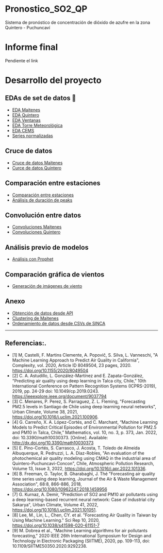 Pronostico_SO2_QP
==============================

Sistema de pronóstico de concentración de dióxido de azufre en la zona Quintero - Puchuncaví

# Informe final
Pendiente el link


# Desarrollo del proyecto

## EDAs de set de datos 🦴
- [EDA Maitenes](notebooks/1.0-EDA-Maitenes.ipynb)
- [EDA Quintero](notebooks/1.1-EDA-Quintero.ipynb)
- [EDA Ventanas](notebooks/1.2-EDA-Ventanas.ipynb)
- [EDA Torre Meteorológica](notebooks/1.3-EDA-torre-meteo-Codelco_ventanas.ipynb)
- [EDA CEMS](notebooks/1.4-EDA-CEMS-Quintero.ipynb)
- [Series normalizadas](notebooks/1.5-Series-Normalizadas.ipynb)

## Cruce de datos
- [Cruce de datos Maitenes](notebooks/2.0-Maitenes-cruce-de-datos.ipynb)
- [Curce de datos Quintero](notebooks/2.1-Quintero-cruce-de-datos.ipynb)

## Comparación entre estaciones
- [Comparación entre estaciones](notebooks/3.0-Comparacion-estaciones.ipynb)
- [Análisis de duración de peaks](notebooks/3.1-Duracion-peaks.ipynb)

## Convolución entre datos
- [Convoluciones Maitenes](notebooks/4.0-Maitenes-convolution.ipynb)
- [Convoluciones Quintero](notebooks/4.1-Quintero-convolution.ipynb)

## Análisis previo de modelos
- [Análisis con Prophet](notebooks/5.0-Prophet-SO2.ipynb)

## Comparación gráfica de vientos
- [Generación de imágenes de viento](notebooks/6.0-img-vientos.ipynb)

## Anexo
- [Obtención de datos desde API](notebooks/Anexo-data-from-API.ipynb)
- [Clustering de Maitenes](notebooks/Anexo-Maitenes-clustering.ipynb)
- [Ordenamiento de datos desde CSVs de SINCA](notebooks/Anexo-ordenamiento-de-datos.ipynb)


--------

## Referencias:.
- [1] M, Castelli, F. Martins Clemente, A. Popovič, S. Silva, L. Vanneschi, "A Machine Learning Approach to Predict Air Quality in California", Complexity, vol. 2020, Article ID 8049504, 23 pages, 2020. 
https://doi.org/10.1155/2020/8049504
- [2] C. A. Astudillo, L. González-Martínez and E. Zapata-González, "Predicting air quality using deep learning in Talca city, Chile," 10th International Conference on Pattern Recognition Systems (ICPRS-2019), 2019, pp. 24-29 
doi: 10.1049/cp.2019.0243. https://ieeexplore.ieee.org/document/9037794
- [3] C. Menares, P. Perez, S. Parraguez, Z. L. Fleming, "Forecasting PM2.5 levels in Santiago de Chile using deep learning neural networks", Urban Climate, Volume 38, 2021, https://doi.org/10.1016/j.uclim.2021.100906.
- [4] G. Carreño, X. A. López-Cortés, and C. Marchant, “Machine Learning Models to Predict Critical Episodes of Environmental Pollution for PM2.5 and PM10 in Talca, Chile,” Mathematics, vol. 10, no. 3, p. 373, Jan. 2022, doi: 10.3390/math10030373. [Online]. Available: http://dx.doi.org/10.3390/math10030373
- [5] E. Pino-Cortés, S. Carrasco, J. Acosta, T. Toledo de Almeida Albuquerque, R. Pedruzzi, L. A. Díaz-Robles,
"An evaluation of the photochemical air quality modeling using CMAQ in the industrial area of Quintero-Puchuncavi-Concon", Chile, Atmospheric Pollution Research, Volume 13, Issue 3, 2022, https://doi.org/10.1016/j.apr.2022.101336.
- [6] B. Freeman, G. Taylor, B. Gharabaghi, J. Thé "Forecasting air quality time series using deep learning, Journal of the Air & Waste Management Association", 68:8, 866-886, 2018, https://doi.org/10.1080/10962247.2018.1459956
- [7] G. Kurnaz, A. Demir, "Prediction of SO2 and PM10 air pollutants using a deep learning-based recurrent neural network: Case of industrial city Sakarya", Urban Climate, Volume 41, 2022, https://doi.org/10.1016/j.uclim.2021.101051.
- [8] Lee, M., Lin, L., Chen, CY. et al. "Forecasting Air Quality in Taiwan by Using Machine Learning." Sci Rep 10, 2020, https://doi.org/10.1038/s41598-020-61151-7
- [9] M. Dobrea et al., "Machine Learning algorithms for air pollutants forecasting," 2020 IEEE 26th International Symposium for Design and Technology in Electronic Packaging (SIITME), 2020, pp. 109-113, doi: 10.1109/SIITME50350.2020.9292238.